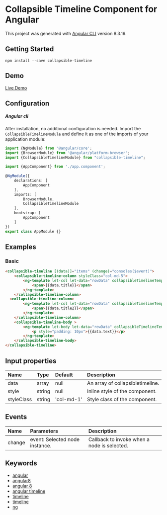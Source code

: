 # Collapsible Timeline Component for Angular

This project was generated with [Angular CLI](https://github.com/angular/angular-cli) version 8.3.19.

## Getting Started

```
npm install --save collapsible-timeline
```

## Demo

[Live Demo](https://collapsible-timeline.stackblitz.io/)

## Configuration

##### Angular cli

After installation, no additional configuration is needed. Import the `CollapsibleTimelineModule` and define it as one of the imports of your application module:

```typescript
import {NgModule} from '@angular/core';
import {BrowserModule} from '@angular/platform-browser';
import {CollapsibleTimelineModule} from "collapsible-timeline";
 
import {AppComponent} from './app.component';
 
@NgModule({
    declarations: [
        AppComponent
    ],
    imports: [
        BrowserModule,
        CollapsibleTimelineModule
    ],
    bootstrap: [
        AppComponent
    ]
})
export class AppModule {}
```

## Examples

### Basic

```html
<collapsible-timeline [(data)]="items" (change)="consoles($event)">
	<collapsible-timeline-column styleClass="col-md-5">
		<ng-template let-col let-data="rowData" collapsibleTimelineTemplate="header">
			<span>{{data.title}}</span>
		</ng-template>
	</collapsible-timeline-column>
  <collapsible-timeline-column>
		<ng-template let-col let-data="rowData" collapsibleTimelineTemplate="header">
			<span>{{data.title2}}</span>
		</ng-template>
	</collapsible-timeline-column>
	<collapsible-timeline-body >
		<ng-template let-body let-data="rowData" collapsibleTimelineTemplate="body">
      		<p style="padding: 10px">{{data.text}}</p>
		</ng-template>
	</collapsible-timeline-body>
</collapsible-timeline>
```



## Input properties

| Name       | Type   | Default    | Description                      |
| :--------- | :----- | :--------- | :------------------------------- |
| data       | array  | null       | An array of collapsibletimeline. |
| style      | string | null       | Inline style of the component.   |
| styleClass | string | 'col-md-1' | Style class of the component.    |

## Events

| Name   | Parameters                     | Description                                 |
| :----- | :----------------------------- | :------------------------------------------ |
| change | event: Selected node instance. | Callback to invoke when a node is selected. |

## Keywords

- [angular](https://www.npmjs.com/search?q=keywords:angular)
- [angular8](https://www.npmjs.com/search?q=keywords:angular8)
- [angular 8](https://www.npmjs.com/search?q=keywords:angular8)
- [angular timeline](https://www.npmjs.com/search?q=keywords:angulartimeline)
- [timeline](https://www.npmjs.com/search?q=keywords:timeline)
- [timeline](https://www.npmjs.com/search?q=keywords:timeline)
- [ng](https://www.npmjs.com/search?q=keywords:ng)
